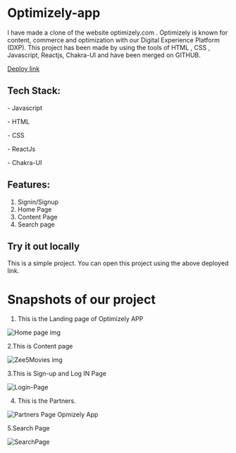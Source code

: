  #  Optimizely-app

I have made a clone of the website optimizely.com . Optimizely is known for content, commerce and optimization with our Digital Experience Platform (DXP). This project has been made by using the tools of HTML , CSS , Javascript, Reactjs, Chakra-UI  and have been merged on GITHUB.

[Deploy link](https://inquisitive-tartufo-cd6e83.netlify.app/)



## Tech Stack:


  <p>- Javascript</p>
  <p>- HTML</p>
  <p>- CSS</p>
  <p>- ReactJs</p>
  <p>- Chakra-UI</p>

## Features:
1. Signin/Signup
2. Home Page
3. Content Page
4. Search page
 

## Try it out locally
This is a simple project. You can open this project using the above deployed link.  

<h1>Snapshots of our project</h1>

1. This is the Landing page of Optimizely APP

 
![ Home page img](https://i.ibb.co/gDxHRYt/Optimizely-landing-page-optimization-tool-min.png)

2.This is Content page

![Zee5Movies img](https://i.ibb.co/n3Y9qvM/Screenshot-1056.png)


 

3.This is Sign-up and Log IN Page

 
 ![Login-Page](https://i.ibb.co/82v7Gg2/Screenshot-1054.png)


4. This is the Partners.

 
![Partners Page Opmizely App](https://i.ibb.co/1f1hFb9/Screenshot-1057.png)

5.Search Page
 
![SearchPage](https://i.ibb.co/2ZL1w46/Screenshot-1058.png)
